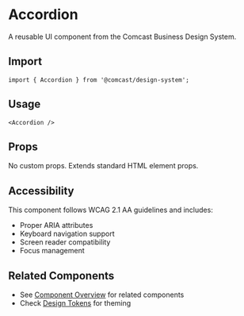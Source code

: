 # Accordion

A reusable UI component from the Comcast Business Design System.

## Import

```tsx
import { Accordion } from '@comcast/design-system';
```

## Usage

```tsx
<Accordion />
```

## Props

No custom props. Extends standard HTML element props.
## Accessibility

This component follows WCAG 2.1 AA guidelines and includes:

- Proper ARIA attributes
- Keyboard navigation support
- Screen reader compatibility
- Focus management

## Related Components

- See [Component Overview](/docs/components) for related components
- Check [Design Tokens](/docs/tokens) for theming
